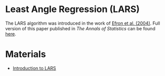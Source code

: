 # Least Angle Regression (LARS)

The LARS algorithm was introduced in the work of [Efron et al. (2004)](https://arxiv.org/abs/math/0406456). Full version of this paper published in *The Annals of Statistics* can be found [here](paper.pdf).

# Materials

- [Introduction to LARS](https://b-thi.github.io/pdfs/LARS.pdf)